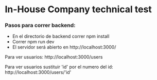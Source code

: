 # In-House Company technical test

### Pasos para correr backend:

- En el directorio de backend correr npm install
- Correr npm run dev
- El servidor será abierto en http://localhost:3000/

Para ver usuarios: http://localhost:3000/users

Para ver usuarios sustituir 'id' por el numero del id: http://localhost:3000/users/'id'
